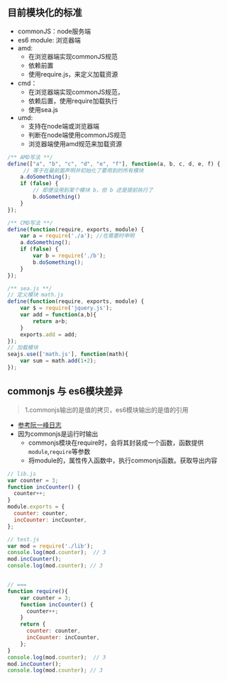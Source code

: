 

## 目前模块化的标准

* commonJS：node服务端
* es6 module: 浏览器端
* amd:
    * 在浏览器端实现commonJS规范
    * 依赖前置
    * 使用require.js，来定义加载资源
* cmd：
    * 在浏览器端实现commonJS规范，
    * 依赖后置，使用require加载执行
    * 使用sea.js
* umd:
    * 支持在node端或浏览器端
    * 判断在node端使用commonJS规范
    * 浏览器端使用amd规范来加载资源

```js
/** AMD写法 **/
define(["a", "b", "c", "d", "e", "f"], function(a, b, c, d, e, f) { 
     // 等于在最前面声明并初始化了要用到的所有模块
    a.doSomething();
    if (false) {
        // 即便没用到某个模块 b，但 b 还是提前执行了
        b.doSomething()
    } 
});

/** CMD写法 **/
define(function(require, exports, module) {
    var a = require('./a'); //在需要时申明
    a.doSomething();
    if (false) {
        var b = require('./b');
        b.doSomething();
    }
});

/** sea.js **/
// 定义模块 math.js
define(function(require, exports, module) {
    var $ = require('jquery.js');
    var add = function(a,b){
        return a+b;
    }
    exports.add = add;
});
// 加载模块
seajs.use(['math.js'], function(math){
    var sum = math.add(1+2);
});
```


## commonjs 与 es6模块差异

> 1.commonjs输出的是值的拷贝，es6模块输出的是值的引用

* [参考阮一峰日志](https://es6.ruanyifeng.com/#docs/module-loader#ES6-%E6%A8%A1%E5%9D%97%E4%B8%8E-CommonJS-%E6%A8%A1%E5%9D%97%E7%9A%84%E5%B7%AE%E5%BC%82)
* 因为commonjs是运行时输出
    * commonjs模块在require时，会将其封装成一个函数，函数提供`module`,`require`等参数
    * 将module的，属性传入函数中，执行commonjs函数。获取导出内容


```js
// lib.js
var counter = 3;
function incCounter() {
  counter++;
}
module.exports = {
  counter: counter,
  incCounter: incCounter,
};

// test.js
var mod = require('./lib');
console.log(mod.counter);  // 3
mod.incCounter();
console.log(mod.counter); // 3


// ===
function require(){
    var counter = 3;
    function incCounter() {
      counter++;
    }
    return {
      counter: counter,
      incCounter: incCounter,
    };
}
console.log(mod.counter);  // 3
mod.incCounter();
console.log(mod.counter); // 3
```


